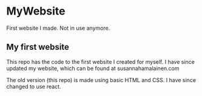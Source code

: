 # MyWebsite
First website I made. Not in use anymore.

## My first website
This repo has the code to the first website I created for myself. I have since updated my website, which can be found at susannahamalainen.com 

The old version (this repo) is made using basic HTML and CSS. I have since changed to use react.
